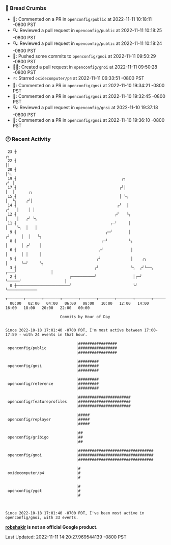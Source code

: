 ### 🍞 Bread Crumbs

 * 💬: Commented on a PR in  `openconfig/public` at 2022-11-11 10:18:11 -0800 PST
 * 🔍: Reviewed a pull request in  `openconfig/public` at 2022-11-11 10:18:25 -0800 PST
 * 🔍: Reviewed a pull request in  `openconfig/public` at 2022-11-11 10:18:24 -0800 PST
 * 🚢: Pushed some commits to `openconfig/gnoi` at 2022-11-11 09:50:29 -0800 PST
 * ✍🏼: Created a pull request in `openconfig/gnoi` at 2022-11-11 09:50:28 -0800 PST
 * ⭐️: Starred `oxidecomputer/p4` at 2022-11-11 06:33:51 -0800 PST
 * 💬: Commented on a PR in  `openconfig/gnsi` at 2022-11-10 19:34:21 -0800 PST
 * 💬: Commented on a PR in  `openconfig/gnsi` at 2022-11-10 19:32:45 -0800 PST
 * 🔍: Reviewed a pull request in  `openconfig/gnsi` at 2022-11-10 19:37:18 -0800 PST
 * 💬: Commented on a PR in  `openconfig/gnsi` at 2022-11-10 19:36:10 -0800 PST

### 🕘 Recent Activity
```
 23 ┼                                                                        ╭╮
 22 ┤                                                                        ││
 20 ┤                                                                        │╰╮
 19 ┤                                              ╭╮                       ╭╯ │
 17 ┤                                             ╭╯│                       │  │      ╭╮
 15 ┤                                             │ ╰╮                      │  ╰╮    ╭╯│
 14 ┤                                            ╭╯  │                     ╭╯   │    │ │
 12 ┤                                           ╭╯   ╰╮                    │    │   ╭╯ ╰╮
 11 ┤                                         ╭─╯     │                    │    ╰╮  │   │
  9 ┤                                       ╭─╯       │                   ╭╯     │  │   ╰╮
  8 ┤                                     ╭─╯         ╰╮                  │      │ ╭╯    │
  6 ┤                                    ╭╯            │                  │      │ │     │
  5 ┤                                   ╭╯             │    ╭╮            │      ╰─╯     ╰╮
  3 ┤                                  ╭╯              ╰╮  ╭╯╰──╮     ╭───╯               │
  2 ┤                       ╭──────────╯                │╭─╯    ╰─────╯                   │
  0 ┼───────────────────────╯                           ╰╯                                ╰─────────────
    +───────+───────+───────+───────+───────+───────+───────+───────+───────+───────+───────+───────+────
  00:00   02:00   04:00   06:00   08:00   10:00   12:00   14:00   16:00   18:00   20:00   22:00   00:00   

						Commits by Hour of Day


Since 2022-10-18 17:01:40 -0700 PDT, I'm most active between 17:00-17:59 - with 24 events in that hour.

```



```
                               |#################
 openconfig/public             |#################
                               |#################

                               |#########
 openconfig/gnsi               |#########
                               |#########

                               |#########
 openconfig/reference          |#########
                               |#########

                               |#######################
 openconfig/featureprofiles    |#######################
                               |#######################

                               |#####
 openconfig/replayer           |#####
                               |#####

                               |##
 openconfig/gribigo            |##
                               |##

                               |#################################
 openconfig/gnoi               |#################################
                               |#################################

                               |#
 oxidecomputer/p4              |#
                               |#

                               |#
 openconfig/ygot               |#
                               |#



Since 2022-10-18 17:01:40 -0700 PDT, I've been most active in openconfig/gnoi, with 33 events.

```
**[robshakir](mailto:robjs@google.com) is not an official Google product.**  


Last Updated: 2022-11-11 14:20:27.969544139 -0800 PST
